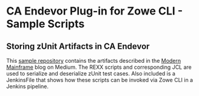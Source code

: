# CA Endevor Plug-in for Zowe CLI - Sample Scripts

## Storing zUnit Artifacts in CA Endevor
This [sample repository](zunit) contains the artifacts described in the [Modern Mainframe](https://medium.com/modern-mainframe) blog on Medium.  The REXX scripts and corresponding JCL are used to serialize and deserialize zUnit test cases.  Also included is a JenkinsFile that shows how these scripts can be invoked via Zowe CLI in a Jenkins pipeline.